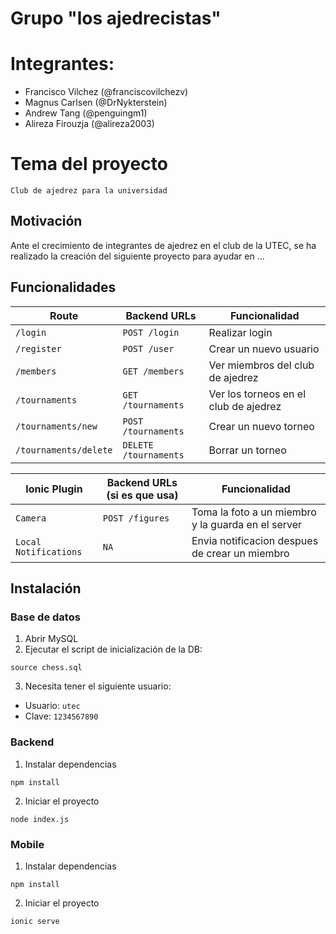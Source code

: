 # Grupo "los ajedrecistas"

# Integrantes:

- Francisco Vilchez (@franciscovilchezv)
- Magnus Carlsen (@DrNykterstein)
- Andrew Tang (@penguingm1)
- Alireza Firouzja (@alireza2003)

# Tema del proyecto

`Club de ajedrez para la universidad`

## Motivación

Ante el crecimiento de integrantes de ajedrez en el club de la UTEC, se ha realizado la creación del siguiente proyecto para ayudar en ...

## Funcionalidades

| Route | Backend URLs | Funcionalidad |
| --- | --- | --- |
| `/login` | `POST /login` | Realizar login | 
| `/register` | `POST /user` | Crear un nuevo usuario | 
| `/members` | `GET /members` | Ver miembros del club de ajedrez | 
| `/tournaments` | `GET /tournaments` | Ver los torneos en el club de ajedrez | 
| `/tournaments/new` | `POST /tournaments` | Crear un nuevo torneo |
| `/tournaments/delete` | `DELETE /tournaments` | Borrar un torneo |  

| Ionic Plugin | Backend URLs (si es que usa) | Funcionalidad
| --- | --- | --- |
| `Camera` | `POST /figures` | Toma la foto a un miembro y la guarda en el server | 
| `Local Notifications` | `NA` | Envia notificacion despues de crear un miembro |

## Instalación

### Base de datos

1. Abrir MySQL
2. Ejecutar el script de inicialización de la DB:

`source chess.sql`

3. Necesita tener el siguiente usuario:

- Usuario: `utec`
- Clave: `1234567890`

### Backend

1. Instalar dependencias

`npm install`

2. Iniciar el proyecto

`node index.js`

### Mobile

1. Instalar dependencias

`npm install`

2. Iniciar el proyecto

`ionic serve`